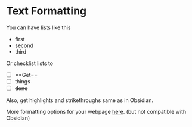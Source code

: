 # Text Formatting 

You can have lists like this
- first
- second
- third

Or checklist lists to
- [ ] ==Get==
- [ ] things
- [ ] ~~done~~

Also, get highlights and strikethroughs same as in Obsidian.


More formatting options for your webpage [here](https://squidfunk.github.io/mkdocs-material/reference/formatting/#highlighting-changes). (but not compatible with Obsidian)
